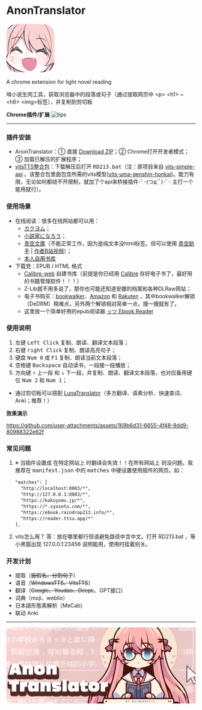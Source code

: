 # **AnonTranslator**
![tips](img/icon128.png)

A chrome extension for light novel reading

啃小说生肉工具，获取浏览器中的段落或句子（通过提取网页中  \<p\> \<h1\> ~ \<h6\> \<img\>标签），并复制到剪切板

**Chrome插件/扩展**
![tips](img/preview.gif)

---

### **插件安装**
- AnonTranslator：① 直接 [Download ZIP](https://github.com/raindrop213/AnonTranslator/archive/refs/heads/main.zip)；② Chrome打开开发者模式；③ 加载已解压的扩展程序；
- [vitsTTS整合包](https://github.com/raindrop213/AnonTranslator/releases/v1.1.0)：下载解压后打开 <kbd>RD213.bat</kbd>（注：原项目来自 [vits-simple-api](https://github.com/Artrajz/vits-simple-api) 。该整合包里面包含所需的vits模型([vits-uma-genshin-honkai](https://huggingface.co/spaces/zomehwh/vits-uma-genshin-honkai))。能力有限，无论如何都绕不开限制，就加了个api来桥接插件･ﾟ･(つд`ﾟ)･ﾟ･ 主打一个能用就行）。

### **使用场景**
- 在线阅读：很多在线网站都可以用：
  - [カクヨム](https://kakuyomu.jp/)；
  - [小説家になろう](https://syosetu.com/)；
  - [青空文庫](https://www.aozora.gr.jp/)（不能正常工作，因为是纯文本没html标签。但可以使用 [青空助手](https://aohelp.club/) | [作者B站视频](https://www.bilibili.com/video/BV1Xa4y1h7MW/)）；
  - [本人自用书库](https://ebook.raindrop213.info/)
- 下载党：EPUB / HTML 格式
  - [Calibre-web](https://github.com/janeczku/calibre-web) 自建书库（前提是你已经用 [Calibre](https://calibre-ebook.com/) 存好电子书了，最好用的书籍管理软件！！！）
  - Z-Lib就不用多说了，那你也可能还知道安娜的档案和各种DLRaw网站；
  - 电子书购买：[bookwalker](https://bookwalker.jp/)、[Amazon](https://www.amazon.co.jp/kindle-dbs/storefront) 和 [Rakuten](https://books.rakuten.co.jp/e-book/) ，其中bookwalker解锁（DeDRM）稍难点，另外两个解锁相对简单一点，搜一搜就有了。
  - 这里放一个简单好用的epub阅读器 [ッツ Ebook Reader](https://reader.ttsu.app)
  

### **使用说明**
1. 左键 <kbd>Left Click</kbd> 复制、朗读、翻译文本段落；
2. 右键 <kbd>right Click</kbd> 复制、朗读高亮句子；
3. 键盘 <kbd>Num 0</kbd> 或 <kbd>F1</kbd> 复制、朗读当前文本段落；
4. 空格键 <kbd>Backspace</kbd> 自动读书，一段接一段播放；
5. 方向键 <kbd>↑</kbd> 上一段 和 <kbd>↓</kbd> 下一段，并复制、朗读、翻译文本段落，也对应备用键位 <kbd>Num 2</kbd> 和 <kbd>Num 1</kbd>；

- 通过剪切板可以搭配 [LunaTranslator](https://github.com/HIllya51/LunaTranslator)（多方翻译、语素分析、快速查词、Anki；推荐！）

**效果演示**

https://github.com/user-attachments/assets/169b6d31-6655-4f48-9dd9-80988322e62f

### **常见问题**
1. ※ 当插件设置成 <kbd>在特定网站上</kbd> 时翻译会失效！！<kbd>在所有网站上</kbd> 则没问题。我推荐在 <kbd>manifest.json</kbd> 中的 <kbd>matches</kbd> 中硬设置使用插件的网页。如：
    ```
    "matches": [
      "http://localhost:8083/*",
      "http://127.0.0.1:8083/*",
      "https://kakuyomu.jp/*",
      "https://*.syosetu.com/*",
      "https://ebook.raindrop213.info/*",
      "https://reader.ttsu.app/*"
    ],
    ```
2. vits怎么用？ 答：放在哪里都行但请避免路径中含中文。打开 RD213.bat ，等小黑窗出现 127.0.0.1:23456 说明能用，使用时挂着别关。

### **开发计划**
- 提取（~~振假名、分割句子~~）
- 语音（~~WindowsTTS、VitsTTS~~）
- 翻译（~~Google、Youdao、DeepL~~、GPT接口）
- 词典（moji、weblio）
- 日本語形態素解析（MeCab）
- 联动 Anki

---
![tips](img/img1.png)